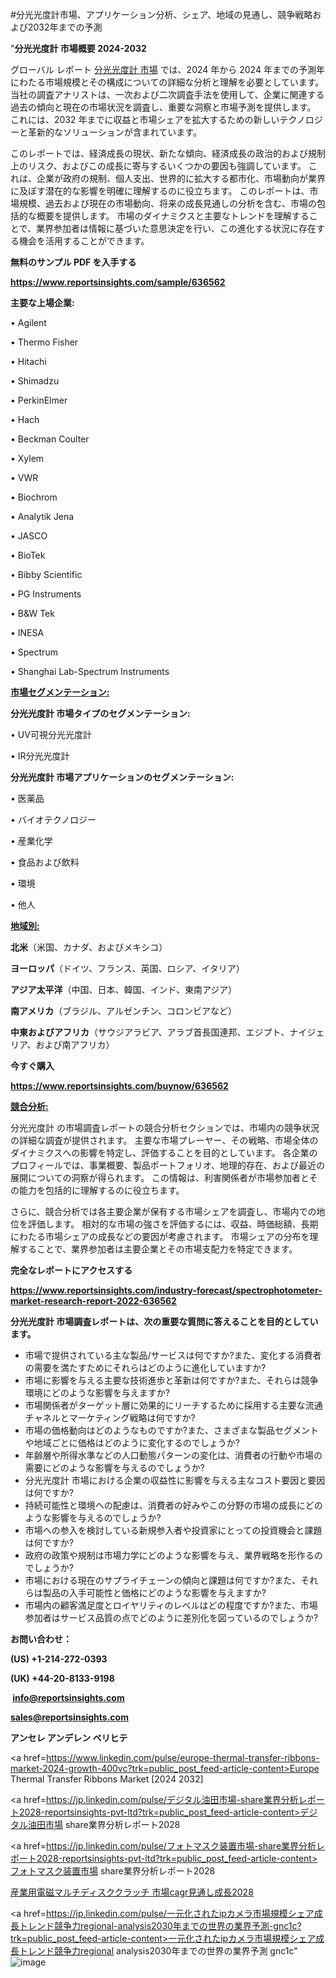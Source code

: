 #分光光度計市場、アプリケーション分析、シェア、地域の見通し、競争戦略および2032年までの予測

"<strong>分光光度計 市場概要 2024-2032</strong>

グローバル レポート <a href=https://www.reportsinsights.com/sample/636562>分光光度計 市場</a> では、2024 年から 2024 年までの予測年にわたる市場規模とその構成についての詳細な分析と理解を必要としています。 当社の調査アナリストは、一次および二次調査手法を使用して、企業に関連する過去の傾向と現在の市場状況を調査し、重要な洞察と市場予測を提供します。 これには、2032 年までに収益と市場シェアを拡大​​するための新しいテクノロジーと革新的なソリューションが含まれています。

このレポートでは、経済成長の現状、新たな傾向、経済成長の政治的および規制上のリスク、およびこの成長に寄与するいくつかの要因も強調しています。 これは、企業が政府の規制、個人支出、世界的に拡大する都市化、市場動向が業界に及ぼす潜在的な影響を明確に理解するのに役立ちます。 このレポートは、市場規模、過去および現在の市場動向、将来の成長見通しの分析を含む、市場の包括的な概要を提供します。 市場のダイナミクスと主要なトレンドを理解することで、業界参加者は情報に基づいた意思決定を行い、この進化する状況に存在する機会を活用することができます。

<strong><b>無料のサンプル PDF を入手する</b></strong>

<a href=https://www.reportsinsights.com/sample/636562><strong><u>https://www.reportsinsights.com/sample/636562</u></strong></a>

<strong>主要な上場企業:</strong>

• Agilent

• Thermo Fisher

• Hitachi

• Shimadzu

• PerkinElmer

• Hach

• Beckman Coulter

• Xylem

• VWR

• Biochrom

• Analytik Jena

• JASCO

• BioTek

• Bibby Scientific

• PG Instruments

• B&W Tek

• INESA

• Spectrum

• Shanghai Lab-Spectrum Instruments

<strong><u>市場セグメンテーション</u></strong><strong><u>:</u></strong>

<strong>分光光度計 市場タイプのセグメンテーション:</strong>

• UV可視分光光度計

• IR分光光度計

<strong>分光光度計 市場アプリケーションのセグメンテーション:</strong>

• 医薬品

• バイオテクノロジー

• 産業化学

• 食品および飲料

• 環境

• 他人

<strong><u>地域別</u></strong><strong><u>:</u></strong>

<strong>北米</strong>（米国、カナダ、およびメキシコ）

<strong>ヨーロッパ</strong>（ドイツ、フランス、英国、ロシア、イタリア）

<strong>アジア太平洋</strong>（中国、日本、韓国、インド、東南アジア）

<strong>南アメリカ</strong>（ブラジル、アルゼンチン、コロンビアなど）

<strong>中東およびアフリカ</strong>（サウジアラビア、アラブ首長国連邦、エジプト、ナイジェリア、および南アフリカ）

<strong>今すぐ購入</strong>

<a href=https://www.reportsinsights.com/buynow/636562><strong><u>https://www.reportsinsights.com/buynow/636562</u></strong></a>

<strong><u>競合分析:</u></strong>

分光光度計 の市場調査レポートの競合分析セクションでは、市場内の競争状況の詳細な調査が提供されます。 主要な市場プレーヤー、その戦略、市場全体のダイナミクスへの影響を特定し、評価することを目的としています。 各企業のプロフィールでは、事業概要、製品ポートフォリオ、地理的存在、および最近の展開についての洞察が得られます。 この情報は、利害関係者が市場参加者とその能力を包括的に理解するのに役立ちます。

さらに、競合分析では各主要企業が保有する市場シェアを調査し、市場内での地位を評価します。 相対的な市場の強さを評価するには、収益、時価総額、長期にわたる市場シェアの成長などの要因が考慮されます。 市場シェアの分布を理解することで、業界参加者は主要企業とその市場支配力を特定できます。

<strong>完全なレポートにアクセスする</strong>

<a href=https://www.reportsinsights.com/industry-forecast/spectrophotometer-market-research-report-2022-636562><strong><u><b>https://www.reportsinsights.com/industry-forecast/spectrophotometer-market-research-report-2022-636562</b></u></strong></a>

<strong><b>分光光度計 市場調査レポートは、次の重要な質問に答えることを目的としています。</b></strong>
<ul>
  <li>市場で提供されている主な製品/サービスは何ですか?また、変化する消費者の需要を満たすためにそれらはどのように進化していますか?</li>
  <li>市場に影響を与える主要な技術進歩と革新は何ですか?また、それらは競争環境にどのような影響を与えますか?</li>
  <li>市場関係者がターゲット層に効果的にリーチするために採用する主要な流通チャネルとマーケティング戦略は何ですか?</li>
  <li>市場の価格動向はどのようなものですか?また、さまざまな製品セグメントや地域ごとに価格はどのように変化するのでしょうか?</li>
  <li>年齢層や所得水準などの人口動態パターンの変化は、消費者の行動や市場の需要にどのような影響を与えるのでしょうか?</li>
  <li>分光光度計 市場における企業の収益性に影響を与える主なコスト要因と要因は何ですか?</li>
  <li>持続可能性と環境への配慮は、消費者の好みやこの分野の市場の成長にどのような影響を与えるのでしょうか?</li>
  <li>市場への参入を検討している新規参入者や投資家にとっての投資機会と課題は何ですか?</li>
  <li>政府の政策や規制は市場力学にどのような影響を与え、業界戦略を形作るのでしょうか?</li>
  <li>市場における現在のサプライチェーンの傾向と課題は何ですか?また、それらは製品の入手可能性と価格にどのような影響を与えますか?</li>
  <li>市場内の顧客満足度とロイヤリティのレベルはどの程度ですか?また、市場参加者はサービス品質の点でどのように差別化を図っているのでしょうか?</li>
</ul>
<strong>お問い合わせ：</strong>

<strong>(US) +1-214-272-0393</strong>

<strong>(UK) +44-20-8133-9198</strong>

<strong> </strong><a href=info@reportsinsights.com><strong><u>info@reportsinsights.com</u></strong></a>

<a href=sales@reportsinsights.com><strong><u>sales@reportsinsights.com</u></strong></a>

<strong>アンセレ アンデレン ベリヒテ</strong>

<a href=https://www.linkedin.com/pulse/europe-thermal-transfer-ribbons-market-2024-growth-400vc?trk=public_post_feed-article-content>Europe Thermal Transfer Ribbons Market [2024 2032]</a>

<a href=https://jp.linkedin.com/pulse/デジタル油田市場-share業界分析レポート2028-reportsinsights-pvt-ltd?trk=public_post_feed-article-content>デジタル油田市場 share業界分析レポート2028</a>

<a href=https://jp.linkedin.com/pulse/フォトマスク装置市場-share業界分析レポート2028-reportsinsights-pvt-ltd?trk=public_post_feed-article-content>フォトマスク装置市場 share業界分析レポート2028</a>

<a href=https://www.linkedin.com/pulse/産業用電磁マルチディスククラッチ-市場cagr見通し成長2028-healthscope-news-245/>産業用電磁マルチディスククラッチ 市場cagr見通し成長2028</a>

<a href=https://jp.linkedin.com/pulse/一元化されたipカメラ市場規模シェア成長トレンド競争力regional-analysis2030年までの世界の業界予測-gnc1c?trk=public_post_feed-article-content>一元化されたipカメラ市場規模シェア成長トレンド競争力regional analysis2030年までの世界の業界予測 gnc1c</a>"
![image](https://github.com/ahaan12367/RIMarket24/assets/158471582/a8520fdd-0705-4f29-80cb-8380d40f55d0)
